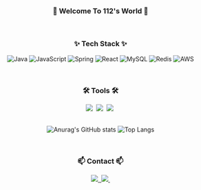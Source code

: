 <h3 align="center">👋 Welcome To 112's World 👋 </h3>

<br>

<h3 align="center">✨ Tech Stack ✨</h3>
<div align="center">

![Java](https://img.shields.io/badge/java-%23ED8B00.svg?style=for-the-badge&logo=openjdk&logoColor=white)
![JavaScript](https://img.shields.io/badge/javascript-%23323330.svg?style=for-the-badge&logo=javascript&logoColor=%23F7DF1E)
![Spring](https://img.shields.io/badge/spring-%236DB33F.svg?style=for-the-badge&logo=spring&logoColor=white)
![React](https://img.shields.io/badge/react-%2320232a.svg?style=for-the-badge&logo=react&logoColor=%2361DAFB)
![MySQL](https://img.shields.io/badge/mysql-4479A1.svg?style=for-the-badge&logo=mysql&logoColor=white)
![Redis](https://img.shields.io/badge/redis-%FF4438.svg?style=for-the-badge&logo=redis&logoColor=white")
![AWS](https://img.shields.io/badge/AWS-%23FF9900.svg?style=for-the-badge&logo=amazon-aws&logoColor=white)

<br>

<h3 align="center">🛠 Tools 🛠</h3>
<div align="center">
  <img src="https://img.shields.io/badge/git-F05033.svg?style=for-the-badge&logo=git&logoColor=white" />&nbsp
  <img src="https://img.shields.io/badge/github-181717.svg?style=for-the-badge&logo=github&logoColor=white" />&nbsp
  <img src="https://img.shields.io/badge/Notion-F3F3F3.svg?style=for-the-badge&logo=notion&logoColor=black" />&nbsp
</div>

<br>

![Anurag's GitHub stats](https://github-readme-stats.vercel.app/api?username=wonil112)
![Top Langs](https://github-readme-stats.vercel.app/api/top-langs/?username=wonil112)

<br>

<h3 align="center">📫 Contact 📫</h3>
<div align="center">
  <a href="https://112coding.tistory.com">
    <img src="https://img.shields.io/badge/Velog-1EBC8F?style=for-the-badge&logo=velog&logoColor=white" />&nbsp
  </a>
  <a href="mailto:wonil112@gmail.com">
    <img
      src="https://img.shields.io/badge/wonil112@gmail.com-D14836?style=for-the-badge&logo=gmail&logoColor=white"/>&nbsp
  </a>
</div>
